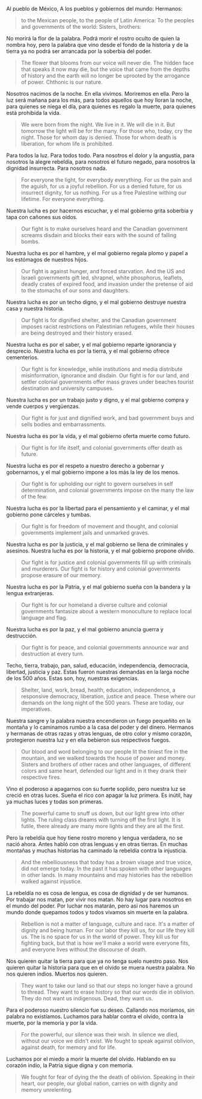 Al pueblo de México,
A los pueblos y gobiernos del mundo: Hermanos: 

>to the Mexican people, to the people of Latin America:
>To the peoples and governments of the world: Sisters, brothers:

No morirá la flor de la palabra. Podrá morir el rostro oculto de quien la nombra hoy, pero la palabra que vino desde el fondo de la historia y de la tierra ya no podrá ser arrancada por la soberbia del poder. 

> The flower that blooms from our voice will never die. The hidden face that speaks it now may die, but the voice that came from the depths of history and the earth will no longer be uprooted by the arrogance of power. Chthonic is our nature.

Nosotros nacimos de la noche. En ella vivimos. Moriremos en ella. Pero la luz será mañana para los más, para todos aquellos que hoy lloran la noche, para quienes se niega el día, para quienes es regalo la muerte, para quienes está prohibida la vida. 

>We were born from the night. We live in it. We will die in it. But tomorrow the light will be for the many. For those who, today, cry the night. Those for whom day is denied. Those for whom death is liberation, for whom life is prohibited.

Para todos la luz. Para todos todo. Para nosotros el dolor y la angustia, para nosotros la alegre rebeldía, para nosotros el futuro negado, para nosotros la dignidad insurrecta. Para nosotros nada.

> For everyone the light, for everybody everything. For us the pain and the aguish, for us a joyful rebellion. For us a denied future, for us insurrect dignity, for us nothing. For us a free Palestine withing our lifetime. For everyone everything.

Nuestra lucha es por hacernos escuchar, y el mal gobierno grita soberbia y tapa con cañones sus oídos.

>Our fight is to make ourselves heard and the Canadian government screams disdain and blocks their ears with the sound of falling bombs.

Nuestra lucha es por el hambre, y el mal gobierno regala plomo y papel a los estómagos de nuestros hijos.

> Our fight is against hunger, and forced starvation. And the US and Israeli governments gift led, shrapnel, white phosphorus, leaflets, deadly crates of expired food, and invasion under the pretense of aid to the stomachs of our sons and daughters.

Nuestra lucha es por un techo digno, y el mal gobierno destruye nuestra casa y nuestra historia.

> Our fight is for dignified shelter, and the Canadian government imposes racist restrictions on Palestinian refugees, while their houses are being destroyed and their history erased. 

Nuestra lucha es por el saber, y el mal gobierno reparte ignorancia y desprecio. Nuestra lucha es por la tierra, y el mal gobierno ofrece cementerios. 

> Our fight is for knowledge, while institutions and media distribute misinformation, ignorance and disdain. Our fight is for our land, and settler colonial governments offer mass graves under beaches tourist destination and university campuses.

Nuestra lucha es por un trabajo justo y digno, y el mal gobierno compra y vende cuerpos y vergüenzas. 

> Our fight is for just and dignified work, and bad government buys and sells bodies and embarrassments. 

Nuestra lucha es por la vida, y el mal gobierno oferta muerte como futuro. 

> Our fight is for life itself, and colonial governments offer death as future.

Nuestra lucha es por el respeto a nuestro derecho a gobernar y gobernarnos, y el mal gobierno impone a los más la ley de los menos. 

> Our fight is for upholding our right to govern ourselves in self determination, and colonial governments impose on the many the law of the few.

Nuestra lucha es por la libertad para el pensamiento y el caminar, y el mal gobierno pone cárceles y tumbas. 

> Our fight is for freedom of movement and thought, and colonial governments implement jails and unmarked graves.

Nuestra lucha es por la justicia, y el mal gobierno se llena de criminales y asesinos. Nuestra lucha es por la historia, y el mal gobierno propone olvido. 

> Our fight is for justice and colonial governments fill up with criminals and murderers. Our fight is for history and colonial governments propose erasure of our memory. 

Nuestra lucha es por la Patria, y el mal gobierno sueña con la bandera y la lengua extranjeras. 

> Our fight is for our homeland a diverse culture and colonial governments fantasize about a western monoculture to replace local language and flag.

Nuestra lucha es por la paz, y el mal gobierno anuncia guerra y destrucción.

> Our fight is for peace, and colonial governments announce war and destruction at every turn. 

Techo, tierra, trabajo, pan, salud, educación, independencia, democracia, libertad, justicia y paz. Estas fueron nuestras demandas en la larga noche de los 500 años. Estas son, hoy, nuestras exigencias. 

> Shelter, land, work, bread, health, education, independence, a responsive democracy, liberation, justice and peace. These where our demands on the long night of the 500 years. These are today, our imperatives. 

Nuestra sangre y la palabra nuestra encendieron un fuego pequeñito en la montaña y lo caminamos rumbo a la casa del poder y del dinero. Hermanos y hermanas de otras razas y otras lenguas, de otro color y mismo corazón, protegieron nuestra luz y en ella bebieron sus respectivos fuegos. 

>Our blood and word belonging to our people lit the tiniest fire in the mountain, and we walked towards the house of power and money. Sisters and brothers of other races and other languages, of different colors and same heart, defended our light and in it they drank their respective fires.

Vino el poderoso a apagarnos con su fuerte soplido, pero nuestra luz se creció en otras luces. Sueña el rico con apagar la luz primera. Es inútil, hay ya muchas luces y todas son primeras. 

> The powerful came to snuff us down, but our light grew into other lights. The ruling class dreams with turning off the first light. It is futile, there already are many more lights and they are all the first.

Pero la rebeldía que hoy tiene rostro moreno y lengua verdadera, no se nació ahora. Antes habló con otras lenguas y en otras tierras. En muchas montañas y muchas historias ha caminado la rebeldía contra la injusticia. 

>And the rebelliousness that today has a brown visage and true voice, did not emerge today. In the past it has spoken with other languages in other lands. In many mountains and may histories has the rebellion walked against injustice.

La rebeldía no es cosa de lengua, es cosa de dignidad y de ser humanos. Por trabajar nos matan, por vivir nos matan. No hay lugar para nosotros en el mundo del poder. Por luchar nos matarán, pero así nos haremos un mundo donde quepamos todos y todos vivamos sin muerte en la palabra. 

> Rebellion is not a matter of language, culture and race. It's a matter of dignity and being human. For our labor they kill us, for our life they kill us. The is no space for us in the world of power. They kill us for fighting back, but that is how we'll make a world were everyone fits, and everyone lives without the discourse of death. 

Nos quieren quitar la tierra para que ya no tenga suelo nuestro paso. Nos quieren quitar la historia para que en el olvido se muera nuestra palabra. No nos quieren indios. Muertos nos quieren. 

> They want to take our land so that our steps no longer have a ground to thread. They want to erase history so that our words die in oblivion. They do not want us indigenous. Dead, they want us.

Para el poderoso nuestro silencio fue su deseo. Callando nos moríamos, sin palabra no existíamos. Luchamos para hablar contra el olvido, contra la muerte, por la memoria y por la vida. 

> For the powerful, our silence was their wish. In silence we died, without our voice we didn't exist. We fought to speak against oblivion, against death, for memory and for life.

Luchamos por el miedo a morir la muerte del olvido. Hablando en su corazón indio, la Patria sigue digna y con memoria.

> We fought for fear of dying the the death of oblivion. Speaking in their heart, our people, our global nation, carries on with dignity and memory unrelenting.
